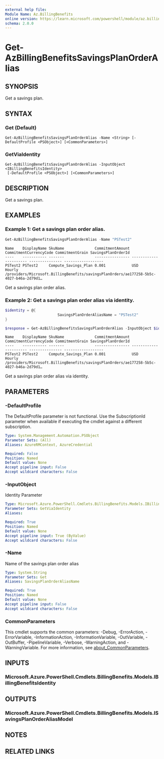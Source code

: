 ```yaml
---
external help file:
Module Name: Az.BillingBenefits
online version: https://learn.microsoft.com/powershell/module/az.billingbenefits/get-azbillingbenefitssavingsplanorderalias
schema: 2.0.0
---
```


# Get-AzBillingBenefitsSavingsPlanOrderAlias

## SYNOPSIS
Get a savings plan.

## SYNTAX

### Get (Default)
```
Get-AzBillingBenefitsSavingsPlanOrderAlias -Name <String> [-DefaultProfile <PSObject>] [<CommonParameters>]
```

### GetViaIdentity
```
Get-AzBillingBenefitsSavingsPlanOrderAlias -InputObject <IBillingBenefitsIdentity>
 [-DefaultProfile <PSObject>] [<CommonParameters>]
```

## DESCRIPTION
Get a savings plan.

## EXAMPLES

### Example 1: Get a savings plan order alias.
```powershell
Get-AzBillingBenefitsSavingsPlanOrderAlias -Name "PSTest2"
```

```output
Name    DisplayName SkuName              CommitmentAmount CommitmentCurrencyCode CommitmentGrain SavingsPlanOrderId
----    ----------- -------              ---------------- ---------------------- --------------- ------------------
PSTest2 PSTest2     Compute_Savings_Plan 0.001            USD                    Hourly          /providers/Microsoft.BillingBenefits/savingsPlanOrders/ae177258-5b5c-4027-b46a-2d79d1… 
```

Get a savings plan order alias.

### Example 2: Get a savings plan order alias via identity.
```powershell
$identity = @{
                        SavingsPlanOrderAliasName = "PSTest2"
}

$response = Get-AzBillingBenefitsSavingsPlanOrderAlias -InputObject $identity
```

```output
Name    DisplayName SkuName              CommitmentAmount CommitmentCurrencyCode CommitmentGrain SavingsPlanOrderId
----    ----------- -------              ---------------- ---------------------- --------------- ------------------
PSTest2 PSTest2     Compute_Savings_Plan 0.001            USD                    Hourly          /providers/Microsoft.BillingBenefits/savingsPlanOrders/ae177258-5b5c-4027-b46a-2d79d1… 
```

Get a savings plan order alias via identity.

## PARAMETERS

### -DefaultProfile
The DefaultProfile parameter is not functional.
Use the SubscriptionId parameter when available if executing the cmdlet against a different subscription.

```yaml
Type: System.Management.Automation.PSObject
Parameter Sets: (All)
Aliases: AzureRMContext, AzureCredential

Required: False
Position: Named
Default value: None
Accept pipeline input: False
Accept wildcard characters: False
```

### -InputObject
Identity Parameter

```yaml
Type: Microsoft.Azure.PowerShell.Cmdlets.BillingBenefits.Models.IBillingBenefitsIdentity
Parameter Sets: GetViaIdentity
Aliases:

Required: True
Position: Named
Default value: None
Accept pipeline input: True (ByValue)
Accept wildcard characters: False
```

### -Name
Name of the savings plan order alias

```yaml
Type: System.String
Parameter Sets: Get
Aliases: SavingsPlanOrderAliasName

Required: True
Position: Named
Default value: None
Accept pipeline input: False
Accept wildcard characters: False
```

### CommonParameters
This cmdlet supports the common parameters: -Debug, -ErrorAction, -ErrorVariable, -InformationAction, -InformationVariable, -OutVariable, -OutBuffer, -PipelineVariable, -Verbose, -WarningAction, and -WarningVariable. For more information, see [about_CommonParameters](http://go.microsoft.com/fwlink/?LinkID=113216).

## INPUTS

### Microsoft.Azure.PowerShell.Cmdlets.BillingBenefits.Models.IBillingBenefitsIdentity

## OUTPUTS

### Microsoft.Azure.PowerShell.Cmdlets.BillingBenefits.Models.ISavingsPlanOrderAliasModel

## NOTES

## RELATED LINKS

